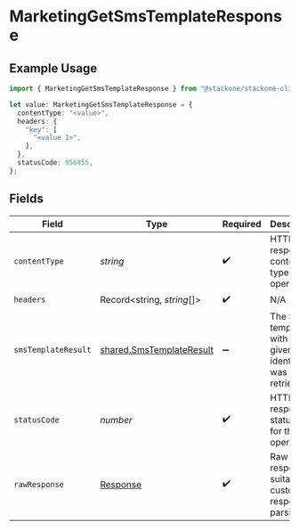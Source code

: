 # MarketingGetSmsTemplateResponse

## Example Usage

```typescript
import { MarketingGetSmsTemplateResponse } from "@stackone/stackone-client-ts/sdk/models/operations";

let value: MarketingGetSmsTemplateResponse = {
  contentType: "<value>",
  headers: {
    "key": [
      "<value 1>",
    ],
  },
  statusCode: 956855,
};
```

## Fields

| Field                                                                       | Type                                                                        | Required                                                                    | Description                                                                 |
| --------------------------------------------------------------------------- | --------------------------------------------------------------------------- | --------------------------------------------------------------------------- | --------------------------------------------------------------------------- |
| `contentType`                                                               | *string*                                                                    | :heavy_check_mark:                                                          | HTTP response content type for this operation                               |
| `headers`                                                                   | Record<string, *string*[]>                                                  | :heavy_check_mark:                                                          | N/A                                                                         |
| `smsTemplateResult`                                                         | [shared.SmsTemplateResult](../../../sdk/models/shared/smstemplateresult.md) | :heavy_minus_sign:                                                          | The SMS template with the given identifier was retrieved.                   |
| `statusCode`                                                                | *number*                                                                    | :heavy_check_mark:                                                          | HTTP response status code for this operation                                |
| `rawResponse`                                                               | [Response](https://developer.mozilla.org/en-US/docs/Web/API/Response)       | :heavy_check_mark:                                                          | Raw HTTP response; suitable for custom response parsing                     |